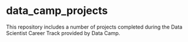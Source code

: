 # data_camp_projects
This repository includes a number of projects completed during the Data Scientist Career Track provided by Data Camp. 
